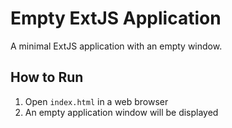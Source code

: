 # Empty ExtJS Application

A minimal ExtJS application with an empty window.

## How to Run

1. Open `index.html` in a web browser
2. An empty application window will be displayed
